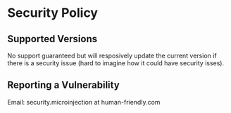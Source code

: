 # Security Policy

## Supported Versions

No support guaranteed but will resposively update the current version if there is a security issue (hard to imagine how it could have security isses).

## Reporting a Vulnerability

Email: security.microinjection at human-friendly.com
